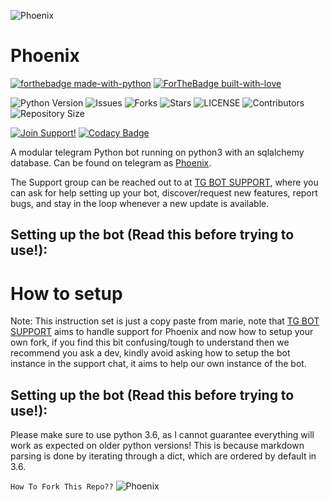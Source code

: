 ![Phoenix](https://telegra.ph/file/3ef6e9ace5a18fab42bda.jpg)
# Phoenix
[![forthebadge made-with-python](http://ForTheBadge.com/images/badges/made-with-python.svg)](https://www.python.org/)
[![ForTheBadge built-with-love](http://ForTheBadge.com/images/badges/built-with-love.svg)](https://GitHub.com/MrHonekawa/)</br>

![Python Version](https://img.shields.io/badge/python-3.8-green?style=for-the-badge&logo=appveyor)
![Issues](https://img.shields.io/github/issues/MrHonekawa/Phoenix?style=for-the-badge&logo=appveyor)
![Forks](https://img.shields.io/github/forks/MrHonekawa/Phoenix?style=for-the-badge&logo=appveyor)
![Stars](https://img.shields.io/github/stars/MrHonekawa/Phoenix?style=for-the-badge&logo=appveyor)
![LICENSE](https://img.shields.io/github/license/MrHonekawa/Phoenix?style=for-the-badge&logo=appveyor)
![Contributors](https://img.shields.io/github/contributors/MrHonekawa/Phoenix?style=for-the-badge&logo=appveyor)
![Repository Size](https://img.shields.io/github/repo-size/MrHonekawa/Phoenix?style=for-the-badge&logo=appveyor)</br>

[![Join Support!](https://img.shields.io/badge/TG%20SUPPORT-CHAT)](https://t.me/TGBOTSUPPORT)
[![Codacy Badge](https://app.codacy.com/project/badge/Grade/cfb691a93a064d9ea753ef2b5fccf797)](https://www.codacy.com/manual/MrHonekawa/Phoenix?utm_source=github.com&amp;utm_medium=referral&amp;utm_content=MrHonekawa/Phoniex&amp;utm_campaign=Badge_Grade)

A modular telegram Python bot running on python3 with an sqlalchemy database.
Can be found on telegram as [Phoenix](https://t.me/).

The Support group can be reached out to at [TG BOT SUPPORT](https://t.me/TGBOTSUPPORT), where you can ask for help setting up your bot, discover/request new features, report bugs, and stay in the loop whenever a new update is available. 

## Setting up the bot (Read this before trying to use!):

# How to setup
Note: This instruction set is just a copy paste from marie, note that [TG BOT SUPPORT](https://t.me/TGBOTSUPPORT) aims to handle support for Phoenix and now how to setup your own fork, if you find this bit confusing/tough to understand then we recommend you ask a dev, kindly avoid asking how to setup the bot instance in the support chat, it aims to help our own instance of the bot. 

## Setting up the bot (Read this before trying to use!):
Please make sure to use python 3.6, as I cannot guarantee everything will work as expected on older python versions!
This is because markdown parsing is done by iterating through a dict, which are ordered by default in 3.6.

`How To Fork This Repo??`
![Phoenix](https://telegra.ph/file/e70a9d65afdda1df88.jpg)
